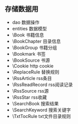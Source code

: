 ## 存储数据用
* dao 数据操作
* entities 数据模型
* \Book 书籍信息
* \BookChapter 目录信息
* \BookGroup 书籍分组
* \Bookmark 书签
* \BookSource 书源
* \Cookie http cookie
* \ReplaceRule 替换规则
* \RssArticle rss条目
* \RssReadRecord rss阅读记录
* \RssSource rss源
* \RssStar rss收藏
* \SearchBook 搜索结果
* \SearchKeyword 搜索关键字
* \TxtTocRule txt文件目录规则
